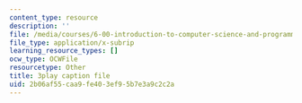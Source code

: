```yaml
---
content_type: resource
description: ''
file: /media/courses/6-00-introduction-to-computer-science-and-programming-fall-2008/2b06af55caa9fe403ef95b7e3a9c2c2a_ZbIpjf0QEPI.srt
file_type: application/x-subrip
learning_resource_types: []
ocw_type: OCWFile
resourcetype: Other
title: 3play caption file
uid: 2b06af55-caa9-fe40-3ef9-5b7e3a9c2c2a
---
```


